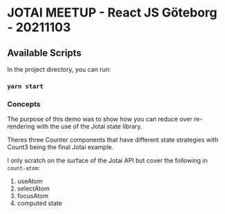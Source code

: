 # JOTAI MEETUP - React JS Göteborg - 20211103

## Available Scripts

In the project directory, you can run:

### `yarn start`

### Concepts

The purpose of this demo was to show how you can reduce over re-rendering with the use of the Jotai state library.

Theres three Counter components that have different state strategies with Count3 being the final Jotai example.

I only scratch on the surface of the Jotai API but cover the following in `count-atom`:

1. useAtom
2. selectAtom
3. focusAtom
4. computed state
